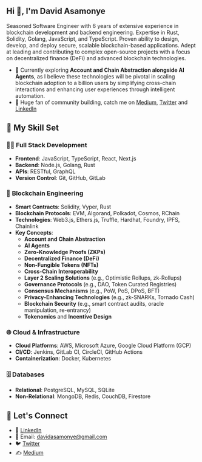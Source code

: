 ## Hi 👋, I'm David Asamonye

Seasoned Software Engineer with 6 years of extensive experience in blockchain development and backend engineering. Expertise in Rust, Solidity,
Golang, JavaScript, and TypeScript. Proven ability to design, develop, and deploy secure, scalable blockchain-based applications. Adept at leading
and contributing to complex open-source projects with a focus on decentralized finance (DeFi) and advanced blockchain technologies.

- 🔭  Currently exploring **Account and Chain Abstraction alongside AI Agents**, as I believe these technologies will be pivotal in scaling blockchain adoption to a billion users by simplifying cross-chain interactions and enhancing user experiences through intelligent automation.
- 👯 Huge fan of community building, catch me on [Medium](https://medium.com/@davidasamonye), [Twitter](https://x.com/david_asamonye) and [LinkedIn](https://www.linkedin.com/in/davidasamonye/)

## 🚀 My Skill Set

### 🧑‍💻 **Full Stack Development**  
- **Frontend**: JavaScript, TypeScript, React, Next.js
- **Backend**: Node.js, Golang, Rust  
- **APIs**: RESTful, GraphQL
- **Version Control**: Git, GitHub, GitLab

### 🔗 **Blockchain Engineering**  
- **Smart Contracts**: Solidity, Vyper, Rust  
- **Blockchain Protocols**: EVM, Algorand, Polkadot, Cosmos, RChain
- **Technologies**: Web3.js, Ethers.js, Truffle, Hardhat, Foundry, IPFS, Chainlink
- **Key Concepts**:  
  - **Account and Chain Abstraction**
  - **AI Agents**
  - **Zero-Knowledge Proofs (ZKPs)**
  - **Decentralized Finance (DeFi)**
  - **Non-Fungible Tokens (NFTs)**
  - **Cross-Chain Interoperability**
  - **Layer 2 Scaling Solutions** (e.g., Optimistic Rollups, zk-Rollups)
  - **Governance Protocols** (e.g., DAO, Token Curated Registries)
  - **Consensus Mechanisms** (e.g., PoW, PoS, DPoS, BFT)
  - **Privacy-Enhancing Technologies** (e.g., zk-SNARKs, Tornado Cash)
  - **Blockchain Security** (e.g., smart contract audits, oracle manipulation, re-entrancy)
  - **Tokenomics** and **Incentive Design**
 
### 🌐 **Cloud & Infrastructure**  
- **Cloud Platforms**: AWS, Microsoft Azure, Google Cloud Platform (GCP)  
- **CI/CD**: Jenkins, GitLab CI, CircleCI, GitHub Actions  
- **Containerization**: Docker, Kubernetes

### 🗄️ **Databases**  
- **Relational**: PostgreSQL, MySQL, SQLite  
- **Non-Relational**: MongoDB, Redis, CouchDB, Firestore

## 🔗 Let's Connect

- 💼 [LinkedIn](https://www.linkedin.com/in/davidasamonye/)
- 📧 Email: davidasamonye@gmail.com
- 🐦 [Twitter](https://twitter.com/@david_asamonye)
- ✍️ [Medium](https://medium.com/@davidasamonye)
<!--

Here are some ideas to get you started:

- 🔭 I’m currently working on ...
- 🌱 I’m currently learning ...
- 👯 I’m looking to collaborate on ...
- 🤔 I’m looking for help with ...
- 💬 Ask me about ...
- 📫 How to reach me: ...
- 😄 Pronouns: ...
- ⚡ Fun fact: ...
-->
